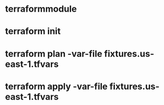 # terraformmodule
# terraform init
# terraform plan -var-file fixtures.us-east-1.tfvars 
# terraform apply -var-file fixtures.us-east-1.tfvars